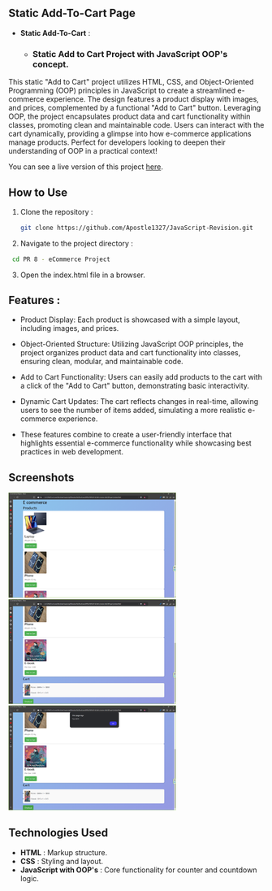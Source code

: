 ## Static Add-To-Cart Page

- **Static Add-To-Cart** :

  - ### Static Add to Cart Project with JavaScript OOP's concept.

This static "Add to Cart" project utilizes HTML, CSS, and Object-Oriented Programming (OOP) principles in JavaScript to create a streamlined e-commerce experience. The design features a product display with images, and prices, complemented by a functional "Add to Cart" button. Leveraging OOP, the project encapsulates product data and cart functionality within classes, promoting clean and maintainable code. Users can interact with the cart dynamically, providing a glimpse into how e-commerce applications manage products. Perfect for developers looking to deepen their understanding of OOP in a practical context!

You can see a live version of this project [here]("https://github.com/Apostle1327/JavaScript-Revision/tree/master/PR%208%20-%20eCommerce%20Project").

## How to Use

1. Clone the repository :

   ```bash
   git clone https://github.com/Apostle1327/JavaScript-Revision.git

   ```

2. Navigate to the project directory :

```bash
 cd PR 8 - eCommerce Project
```

3. Open the index.html file in a browser.

## Features :

- Product Display: Each product is showcased with a simple layout, including images, and prices.

- Object-Oriented Structure: Utilizing JavaScript OOP principles, the project organizes product data and cart functionality into classes, ensuring clean, modular, and maintainable code.

- Add to Cart Functionality: Users can easily add products to the cart with a click of the "Add to Cart" button, demonstrating basic interactivity.

- Dynamic Cart Updates: The cart reflects changes in real-time, allowing users to see the number of items added, simulating a more realistic e-commerce experience.

- These features combine to create a user-friendly interface that highlights essential e-commerce functionality while showcasing best practices in web development.

## Screenshots

<img width="330" alt="Countdown - 1" src="Assets/Images/eCommerce - 1.png">
<img width="330" alt="Countdown - 1" src="Assets/Images/eCommerce - 2.png">
<img width="330" alt="Countdown - 1" src="Assets/Images/eCommerce - 3.png">

## Technologies Used

- **HTML** : Markup structure.
- **CSS** : Styling and layout.
- **JavaScript with OOP's** : Core functionality for counter and countdown logic.
